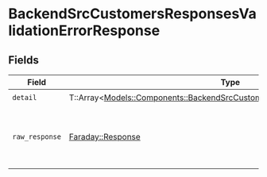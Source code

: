 # BackendSrcCustomersResponsesValidationErrorResponse


## Fields

| Field                                                                                                                                                   | Type                                                                                                                                                    | Required                                                                                                                                                | Description                                                                                                                                             |
| ------------------------------------------------------------------------------------------------------------------------------------------------------- | ------------------------------------------------------------------------------------------------------------------------------------------------------- | ------------------------------------------------------------------------------------------------------------------------------------------------------- | ------------------------------------------------------------------------------------------------------------------------------------------------------- |
| `detail`                                                                                                                                                | T::Array<[Models::Components::BackendSrcCustomersResponsesValidationErrorItem](../../models/shared/backendsrccustomersresponsesvalidationerroritem.md)> | :heavy_check_mark:                                                                                                                                      | N/A                                                                                                                                                     |
| `raw_response`                                                                                                                                          | [Faraday::Response](https://www.rubydoc.info/gems/faraday/Faraday/Response)                                                                             | :heavy_minus_sign:                                                                                                                                      | Raw HTTP response; suitable for custom response parsing                                                                                                 |